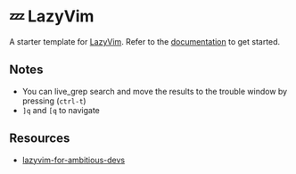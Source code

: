 # 💤 LazyVim

A starter template for [LazyVim](https://github.com/LazyVim/LazyVim).
Refer to the [documentation](https://lazyvim.github.io/installation) to get started.

## Notes

- You can live_grep search and move the results to the trouble window by \
  pressing (`ctrl-t`)
- `]q` and `[q` to navigate

## Resources

- [lazyvim-for-ambitious-devs](https://lazyvim-ambitious-devs.phillips.codes/course/chapter-1/)
